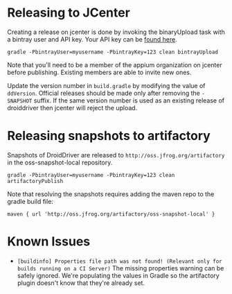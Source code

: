 # Releasing to JCenter

Creating a release on jcenter is done by invoking the binaryUpload task with a bintray user and API key. Your API key can be [found here](https://bintray.com/user/edit/tab/apikey).

`gradle -PbintrayUser=myusername -PbintrayKey=123 clean bintrayUpload`

Note that you'll need to be a member of the appium organization on jcenter before publishing. Existing members are able to invite new ones.

Update the version number in `build.gradle` by modifying the value of `ddVersion`. Official releases should be made only after removing the `-SNAPSHOT` suffix. If the same version number is used as an existing release of droiddriver then jcenter will reject the upload.

# Releasing snapshots to artifactory

Snapshots of DroidDriver are released to `http://oss.jfrog.org/artifactory` in the oss-snapshot-local
repository.

`gradle -PbintrayUser=myusername -PbintrayKey=123 clean artifactoryPublish`

Note that resolving the snapshots requires adding the maven repo to the gradle build file:

`maven { url 'http://oss.jfrog.org/artifactory/oss-snapshot-local' }`

# Known Issues

- `[buildinfo] Properties file path was not found! (Relevant only for builds running on a CI Server)`
The missing properties warning can be safely ignored. We're populating the values in Gradle so
the artifactory plugin doesn't know that they're already set.
